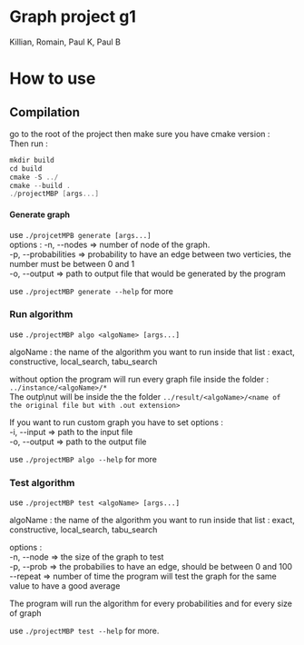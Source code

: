 # Graph project g1

Killian, Romain, Paul K, Paul B

# How to use
## Compilation

go to the root of the project then make sure you have cmake version :  
Then run : 
```c++
mkdir build
cd build
cmake -S ../
cmake --build .
./projectMBP [args...]
```

#### Generate graph
use `./projcetMPB generate [args...]`  
options : -n, --nodes <int>  => number of node of the graph.  
								-p, --probabilities <float> => probability to have an edge between two verticies, the number must be between 0 and 1  
								-o, --output <string> => path to output file that would be generated by the program  
  
use `./projectMBP generate --help` for more  

### Run algorithm
use `./projectMBP algo <algoName> [args...]`  
  
algoName : the name of the algorithm you want to run inside that list : exact, constructive, local_search, tabu_search  
  
without option the program will run every graph file inside the folder : `../instance/<algoName>/*`  
The outp\nut will be inside the the folder `../result/<algoName>/<name of the original file but with .out extension>`  
 
If you want to run custom graph you have to set options :  
			-i, --input <string> => path to the input file  
			-o, --output <string> => path to the output file  
 
use `./projectMBP algo --help` for more  

### Test algorithm
use `./projectMBP test <algoName> [args...]`  
  
algoName : the name of the algorithm you want to run inside that list : exact, constructive, local_search, tabu_search  
  
options :   
				-n, --node <list of int> => the size of the graph to test  
				-p, --prob <list of int> => the probabilies to have an edge, should be between 0 and 100  
				--repeat <int> => number of time the program will test the graph for the same value to have a good average  
  
The program will run the algorithm for every probabilities and for every size of graph  
  
use `./projectMBP test --help` for more.  
		
